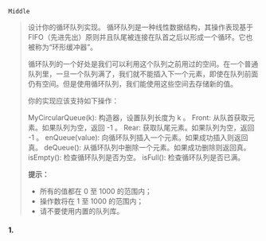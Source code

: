 `Middle`

> 设计你的循环队列实现。 循环队列是一种线性数据结构，其操作表现基于 FIFO（先进先出）原则并且队尾被连接在队首之后以形成一个循环。它也被称为“环形缓冲器”。
>
> 循环队列的一个好处是我们可以利用这个队列之前用过的空间。在一个普通队列里，一旦一个队列满了，我们就不能插入下一个元素，即使在队列前面仍有空间。但是使用循环队列，我们能使用这些空间去存储新的值。
>
> 你的实现应该支持如下操作：
>
> MyCircularQueue(k): 构造器，设置队列长度为 k 。
> Front: 从队首获取元素。如果队列为空，返回 -1 。
> Rear: 获取队尾元素。如果队列为空，返回 -1 。
> enQueue(value): 向循环队列插入一个元素。如果成功插入则返回真。
> deQueue(): 从循环队列中删除一个元素。如果成功删除则返回真。
> isEmpty(): 检查循环队列是否为空。
> isFull(): 检查循环队列是否已满。
>
> **提示：**
>
> - 所有的值都在 0 至 1000 的范围内；
> - 操作数将在 1 至 1000 的范围内；
> - 请不要使用内置的队列库。

#### 1. 

```python

```

